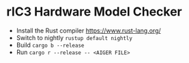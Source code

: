 # rIC3 Hardware Model Checker

- Install the Rust compiler https://www.rust-lang.org/
- Switch to nightly ```rustup default nightly```
- Build ```cargo b --release```
- Run ```cargo r --release -- <AIGER FILE>```
